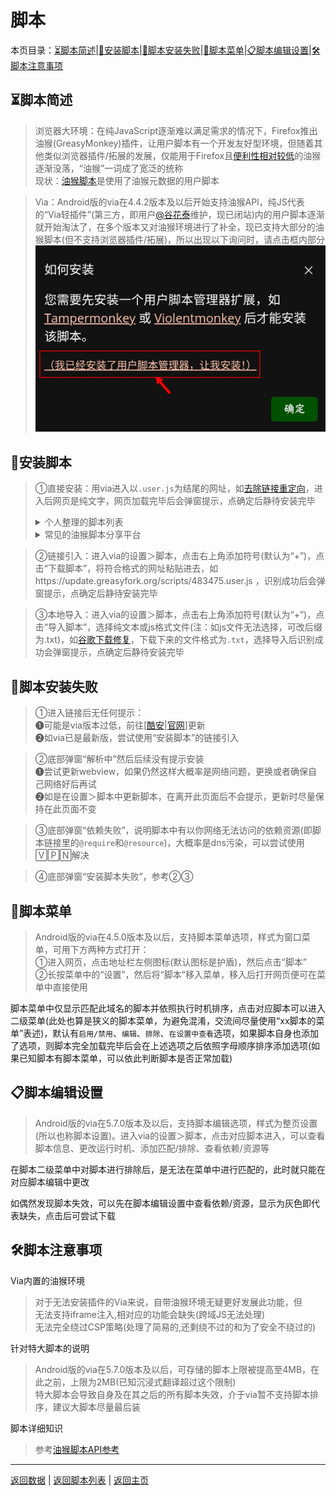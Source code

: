 # 脚本

本页目录：[⏳脚本简述](#%E8%84%9A%E6%9C%AC%E7%AE%80%E8%BF%B0)|[🔩安装脚本](#%E5%AE%89%E8%A3%85%E8%84%9A%E6%9C%AC)|[🔧脚本安装失败](#%E8%84%9A%E6%9C%AC%E5%AE%89%E8%A3%85%E5%A4%B1%E8%B4%A5)|[📃脚本菜单](#%E8%84%9A%E6%9C%AC%E8%8F%9C%E5%8D%95)|[📋脚本编辑设置](#%E8%84%9A%E6%9C%AC%E7%BC%96%E8%BE%91%E8%AE%BE%E7%BD%AE)|[🛠脚本注意事项](#%E8%84%9A%E6%9C%AC%E6%B3%A8%E6%84%8F%E4%BA%8B%E9%A1%B9)

## ⏳脚本简述

> 浏览器大环境：在纯JavaScript逐渐难以满足需求的情况下，Firefox推出油猴(GreasyMonkey)插件，让用户脚本有一个开发友好型环境，但随着其他类似浏览器插件/拓展的发展，仅能用于Firefox且[便利性相对较低](https://www.zhihu.com/question/276041379/answer/1485274680)的油猴逐渐没落，“油猴”一词成了宽泛的统称  
> 现状：[油猴脚本](GMAPI.md)是使用了油猴元数据的用户脚本

> Via：Android版的via在4.4.2版本及以后开始支持油猴API，纯JS代表的“Via轻插件”(第三方，即用户[@谷花泰](http://www.coolapk.com/u/486230)维护，现已闭站)内的用户脚本逐渐就开始淘汰了，在多个版本又对油猴环境进行了补全，现已支持大部分的油猴脚本(但不支持浏览器插件/拓展)，所以出现以下询问时，请点击框内部分  
![点击框内部分!](../img/isee.png)

## 🔩安装脚本

> ①直接安装：用via进入以`.user.js`为结尾的网址，如[去除链接重定向](https://update.greasyfork.org/scripts/483475.user.js)，进入后网页是纯文字，网页加载完毕后会弹窗提示，点确定后静待安装完毕<details><summary> 个人整理的脚本列表 </summary>
收藏夹(被墙)：[主体推荐](https://greasyfork.org/scripts?filter_locale=0&set=586537) | [PC补充篇](https://greasyfork.org/scripts?filter_locale=0&set=590548) | [不可说の篇](https://sleazyfork.org/scripts?filter_locale=0&set=590678)  <br><br>
[⭐️完整脚本列表⭐️](../script-share.md) </details>  <details><summary> 常见的油猴脚本分享平台 </summary> 
[油叉GreasyFork](https://greasyfork.org/scripts?filter_locale=0&sort=updated)(最大的开源脚本共享平台，现已被墙)  
[脚本猫ScriptCat](https://scriptcat.org/search?script_type=1&sort=updatetime)(主要是国内脚本)  
[GitHub中搜索脚本](https://github.com/search?q===UserScript==%20%20@name%20@description&type=code)(主要是国外脚本，应该需要翻)  
[开源用户脚本Openuserjs](https://openuserjs.org)(不支持中文)  
[用户脚本聚合搜索Userscript](https://www.userscript.zone)(比较旧) </details>

> ②链接引入：进入via的设置＞脚本，点击右上角添加符号(默认为“+”)，点击“下载脚本”，将符合格式的网址粘贴进去，如https://update.greasyfork.org/scripts/483475.user.js ，识别成功后会弹窗提示，点确定后静待安装完毕

> ③本地导入：进入via的设置＞脚本，点击右上角添加符号(默认为“+”)，点击“导入脚本”，选择纯文本或js格式文件(注：如js文件无法选择，可改后缀为.txt)，如[谷歌下载修复](https://www.lanzn.com/tp/i7qKP2qab3yh)，下载下来的文件格式为`.txt`，选择导入后识别成功会弹窗提示，点确定后静待安装完毕

## 🔧脚本安装失败

> ①进入链接后无任何提示：  
> ❶可能是via版本过低，前往[[酷安](https://www.coolapk.com/apk/mark.via)|[官网](https://viayoo.com)]更新  
> ❷如via已是最新版，尝试使用“安装脚本”的链接引入

> ②底部弹窗“解析中”然后后续没有提示安装  
> ❶尝试更新webview，如果仍然这样大概率是网络问题，更换或者确保自己网络好后再试  
> ❷如是在设置＞脚本中更新脚本，在离开此页面后不会提示，更新时尽量保持在此页面不变

> ③底部弹窗“依赖失败”，说明脚本中有以你网络无法访问的依赖资源(即脚本链接里的`@require`和`@resource`)，大概率是dns污染，可以尝试使用🅅🄿🄽解决

> ④底部弹窗“安装脚本失败”，参考②③

## 📃脚本菜单

> Android版的via在4.5.0版本及以后，支持脚本菜单选项，样式为窗口菜单，可用下方两种方式打开：  
> ①进入网页，点击地址栏左侧图标(默认图标是护盾)，然后点击“脚本”  
> ②长按菜单中的“设置”，然后将“脚本”移入菜单，移入后打开网页便可在菜单中直接使用

脚本菜单中仅显示匹配此域名的脚本并依照执行时机排序，点击对应脚本可以进入二级菜单(此处也算是狭义的脚本菜单，为避免混淆，交流间尽量使用“xx脚本的菜单”表述)，默认有`启用/禁用`、`编辑`、`排除`、`在设置中查看`选项，如果脚本自身也添加了选项，则脚本完全加载完毕后会在上述选项之后依照字母顺序排序添加选项(如果已知脚本有脚本菜单，可以依此判断脚本是否正常加载)

## 📋脚本编辑设置

> Android版的via在5.7.0版本及以后，支持脚本编辑选项，样式为整页设置(所以也称脚本设置)。进入via的设置＞脚本，点击对应脚本进入，可以查看脚本信息、更改运行时机、添加匹配/排除、查看依赖/资源等

在脚本二级菜单中对脚本进行排除后，是无法在菜单中进行匹配的，此时就只能在对应脚本编辑中更改

如偶然发现脚本失效，可以先在脚本编辑设置中查看依赖/资源，显示为灰色即代表缺失，点击后可尝试下载

## 🛠脚本注意事项

Via内置的油猴环境

> 对于无法安装插件的Via来说，自带油猴环境无疑更好发展此功能，但  
无法支持iframe注入,相对应的功能会缺失(跨域JS无法处理)  
无法完全绕过CSP策略(处理了简易的,还剩绕不过的和为了安全不绕过的)

针对特大脚本的说明

> Android版的via在5.7.0版本及以后，可存储的脚本上限被提高至4MB，在此之前，上限为2MB(已知沉浸式翻译超过这个限制)  
特大脚本会导致自身及在其之后的所有脚本失效，介于via暂不支持脚本排序，建议大脚本尽量最后装

脚本详细知识

> 参考[油猴脚本API参考](GMAPI.md)

*****

[返回数据](data.md) | [返回脚本列表](../script-share.md) | [返回主页](../../README.md)